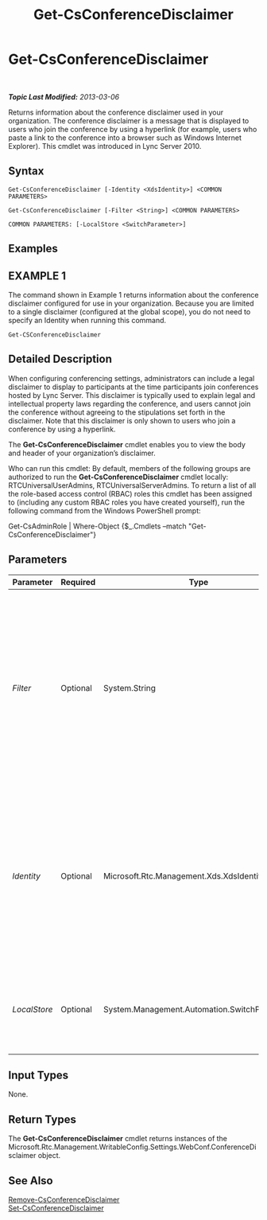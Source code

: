 ﻿---
title: Get-CsConferenceDisclaimer
TOCTitle: Get-CsConferenceDisclaimer
ms:assetid: 2382aaef-9c5e-43f8-99de-6c880134db7d
ms:mtpsurl: https://technet.microsoft.com/en-us/library/Gg425714(v=OCS.15)
ms:contentKeyID: 48183633
ms.date: 07/23/2014
mtps_version: v=OCS.15
---

<div data-xmlns="http://www.w3.org/1999/xhtml">

<div class="topic" data-xmlns="http://www.w3.org/1999/xhtml" data-msxsl="urn:schemas-microsoft-com:xslt" data-cs="http://msdn.microsoft.com/en-us/">

<div data-asp="http://msdn2.microsoft.com/asp">

# Get-CsConferenceDisclaimer

</div>

<div id="mainSection">

<div id="mainBody">

<span> </span>

_**Topic Last Modified:** 2013-03-06_

Returns information about the conference disclaimer used in your organization. The conference disclaimer is a message that is displayed to users who join the conference by using a hyperlink (for example, users who paste a link to the conference into a browser such as Windows Internet Explorer). This cmdlet was introduced in Lync Server 2010.

<div>

## Syntax

    Get-CsConferenceDisclaimer [-Identity <XdsIdentity>] <COMMON PARAMETERS>

    Get-CsConferenceDisclaimer [-Filter <String>] <COMMON PARAMETERS>

    COMMON PARAMETERS: [-LocalStore <SwitchParameter>]

</div>

<div>

## Examples

<div>

## EXAMPLE 1

The command shown in Example 1 returns information about the conference disclaimer configured for use in your organization. Because you are limited to a single disclaimer (configured at the global scope), you do not need to specify an Identity when running this command.

    Get-CSConferenceDisclaimer

</div>

</div>

<div>

## Detailed Description

When configuring conferencing settings, administrators can include a legal disclaimer to display to participants at the time participants join conferences hosted by Lync Server. This disclaimer is typically used to explain legal and intellectual property laws regarding the conference, and users cannot join the conference without agreeing to the stipulations set forth in the disclaimer. Note that this disclaimer is only shown to users who join a conference by using a hyperlink.

The **Get-CsConferenceDisclaimer** cmdlet enables you to view the body and header of your organization’s disclaimer.

Who can run this cmdlet: By default, members of the following groups are authorized to run the **Get-CsConferenceDisclaimer** cmdlet locally: RTCUniversalUserAdmins, RTCUniversalServerAdmins. To return a list of all the role-based access control (RBAC) roles this cmdlet has been assigned to (including any custom RBAC roles you have created yourself), run the following command from the Windows PowerShell prompt:

Get-CsAdminRole | Where-Object {$\_.Cmdlets –match "Get-CsConferenceDisclaimer"}

</div>

<div>

## Parameters


<table>
<colgroup>
<col style="width: 25%" />
<col style="width: 25%" />
<col style="width: 25%" />
<col style="width: 25%" />
</colgroup>
<thead>
<tr class="header">
<th>Parameter</th>
<th>Required</th>
<th>Type</th>
<th>Description</th>
</tr>
</thead>
<tbody>
<tr class="odd">
<td><p><em>Filter</em></p></td>
<td><p>Optional</p></td>
<td><p>System.String</p></td>
<td><p>Enables you to use wildcard values when referencing a conference disclaimer. Because you can only have a single, global instance of the conference disclaimer, there is really no reason to ever use the Filter parameter. However, you can use the following syntax to reference the global disclaimer: -Filter &quot;g*&quot;. That syntax brings back all the conference disclaimers that have an Identity that begins with the letter &quot;g&quot;.</p></td>
</tr>
<tr class="even">
<td><p><em>Identity</em></p></td>
<td><p>Optional</p></td>
<td><p>Microsoft.Rtc.Management.Xds.XdsIdentity</p></td>
<td><p>Unique Identity of the conference disclaimer. Because you can only have a single, global instance of the conference disclaimer, you do not need to specify an Identity when calling the <strong>Get-CsConferenceDisclaimer</strong> cmdlet. You can, however, use the following syntax to reference the global disclaimer: -Identity global.</p></td>
</tr>
<tr class="odd">
<td><p><em>LocalStore</em></p></td>
<td><p>Optional</p></td>
<td><p>System.Management.Automation.SwitchParameter</p></td>
<td><p>Retrieves the conference disclaimer data from the local replica of the Central Management store rather than from the Central Management store itself.</p></td>
</tr>
</tbody>
</table>


</div>

<div>

## Input Types

None.

</div>

<div>

## Return Types

The **Get-CsConferenceDisclaimer** cmdlet returns instances of the Microsoft.Rtc.Management.WritableConfig.Settings.WebConf.ConferenceDisclaimer object.

</div>

<div>

## See Also


[Remove-CsConferenceDisclaimer](remove-csconferencedisclaimer.md)  
[Set-CsConferenceDisclaimer](set-csconferencedisclaimer.md)  
  

</div>

</div>

<span> </span>

</div>

</div>

</div>

